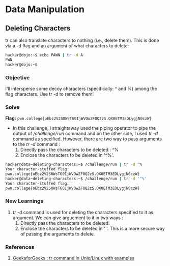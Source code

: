# Data Manipulation

## Deleting Characters
tr can also translate characters to nothing (i.e., delete them). This is done via a -d flag and an argument of what characters to delete:

```bash
hacker@dojo:~$ echo PAWN | tr -d A
PWN
hacker@dojo:~$
```

### Objective
I'll intersperse some decoy characters (specifically: ^ and %) among the flag characters. Use tr -d to remove them!

### Solve
**Flag:** `pwn.college{oEbz2V2S0WsTG0IjWVOwZF0Q2zS.QX0ETM3EDLygjN0czW}`

- In this challenge, I straightaway used the piping operator to pipe the output of */challenge/run* command and on the other side, I used *tr -d* command as specified. However, there are two way to pass arguments to the *tr -d* command :
  1. Directly pass the characters to be deleted : ^%
  2. Enclose the characters to be deleted in '^%'.


```bash
hacker@data~deleting-characters:~$ /challenge/run | tr -d ^%
Your character-stuffed flag:
pwn.college{oEbz2V2S0WsTG0IjWVOwZF0Q2zS.QX0ETM3EDLygjN0czW}
hacker@data~deleting-characters:~$ /challenge/run | tr -d '^%'
Your character-stuffed flag:
pwn.college{oEbz2V2S0WsTG0IjWVOwZF0Q2zS.QX0ETM3EDLygjN0czW}
```

### New Learnings
1. *tr -d* command is used for deleting the characters specified to it as argument. We can give arguement to it in two ways :
    1. Directly pass the characters to be deleted.
    2. Enclose the characters to be deleted in ' '. This is a more secure way of passing the arguments to delete.

### References 
1. [GeeksforGeeks : tr command in Unix/Linux with examples](https://www.geeksforgeeks.org/linux-unix/tr-command-in-unix-linux-with-examples/)
